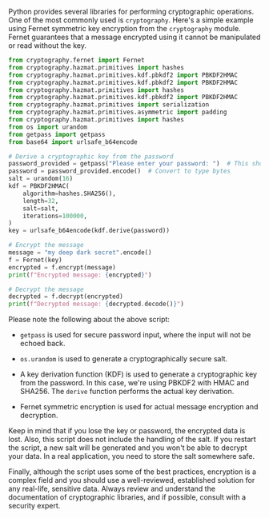 Python provides several libraries for performing cryptographic operations. One of the most commonly used is `cryptography`. Here's a simple example using Fernet symmetric key encryption from the `cryptography` module. Fernet guarantees that a message encrypted using it cannot be manipulated or read without the key.

```python
from cryptography.fernet import Fernet
from cryptography.hazmat.primitives import hashes
from cryptography.hazmat.primitives.kdf.pbkdf2 import PBKDF2HMAC
from cryptography.hazmat.primitives.kdf.pbkdf2 import PBKDF2HMAC
from cryptography.hazmat.primitives import hashes
from cryptography.hazmat.primitives.kdf.pbkdf2 import PBKDF2HMAC
from cryptography.hazmat.primitives import serialization
from cryptography.hazmat.primitives.asymmetric import padding
from cryptography.hazmat.primitives import hashes
from os import urandom
from getpass import getpass
from base64 import urlsafe_b64encode

# Derive a cryptographic key from the password
password_provided = getpass("Please enter your password: ")  # This should be replaced
password = password_provided.encode()  # Convert to type bytes
salt = urandom(16)
kdf = PBKDF2HMAC(
    algorithm=hashes.SHA256(),
    length=32,
    salt=salt,
    iterations=100000,
)
key = urlsafe_b64encode(kdf.derive(password))

# Encrypt the message
message = "my deep dark secret".encode()
f = Fernet(key)
encrypted = f.encrypt(message)
print(f"Encrypted message: {encrypted}")

# Decrypt the message
decrypted = f.decrypt(encrypted)
print(f"Decrypted message: {decrypted.decode()}")
```

Please note the following about the above script:

- `getpass` is used for secure password input, where the input will not be echoed back.

- `os.urandom` is used to generate a cryptographically secure salt.

- A key derivation function (KDF) is used to generate a cryptographic key from the password. In this case, we're using PBKDF2 with HMAC and SHA256. The `derive` function performs the actual key derivation.

- Fernet symmetric encryption is used for actual message encryption and decryption.

Keep in mind that if you lose the key or password, the encrypted data is lost. Also, this script does not include the handling of the salt. If you restart the script, a new salt will be generated and you won't be able to decrypt your data. In a real application, you need to store the salt somewhere safe. 

Finally, although the script uses some of the best practices, encryption is a complex field and you should use a well-reviewed, established solution for any real-life, sensitive data. Always review and understand the documentation of cryptographic libraries, and if possible, consult with a security expert.